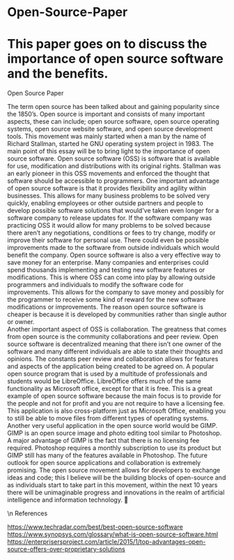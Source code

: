 # Open-Source-Paper

# This paper goes on to discuss the importance of open source software and the benefits. 


Open Source Paper 

The term open source has been talked about and gaining popularity since the 1850’s. Open source is important and consists of many important aspects, these can include; open source software, open source operating systems, open source website software, and open source development tools. This movement was mainly started when a man by the name of Richard Stallman, started he GNU operating system project in 1983. The main point of this essay will be to bring light to the importance of open source software. Open source software (OSS) is software that is available for use, modification and distributions with its original rights. Stallman was an early pioneer in this OSS movements and enforced the thought that software should be accessible to programmers. One important advantage of open source software is that it provides flexibility and agility within businesses. This allows for many business problems to be solved very quickly, enabling employees or other outside partners and people to develop possible software solutions that would’ve taken even longer for a software company to release updates for. If the software company was practicing OSS it would allow for many problems to be solved because there aren’t any negotiations, conditions or fees to try change, modify or improve their software for personal use. There could even be possible improvements made to the software from outside individuals which would benefit the company. Open source software is also a very effective way to save money for an enterprise. Many companies and enterprises could spend thousands implementing and testing new software features or modifications. This is where OSS can come into play by allowing outside programmers and individuals to modify the software code for improvements. This allows for the company to save money and possibly for the programmer to receive some kind of reward for the new software modifications or improvements. The reason open source software is cheaper is because it is developed by communities rather than single author or owner.  
Another important aspect of OSS is collaboration. The greatness that comes from open source is the community collaborations and peer review. Open source software is decentralized meaning that there isn’t one owner of the software and many different individuals are able to state their thoughts and opinions. The constants peer review and collaboration allows for features and aspects of the application being created to be agreed on. 
A popular open source program that is used by a multitude of professionals and students would be LibreOffice. LibreOffice offers much of the same functionality as Microsoft office, except for that it is free. This is a great example of open source software because the main focus is to provide for the people and not for profit and you are not require to have a licensing fee. This application is also cross-platform just as Microsoft Office, enabling you to still be able to move files from different types of operating systems. Another very useful application in the open source world would be GIMP. GIMP is an open source image and photo editing tool similar to Photoshop. A major advantage of GIMP is the fact that there is no licensing fee required. Photoshop requires a monthly subscription to use its product but GIMP still has many of the features available in Photoshop. The future outlook for open source applications and collaboration is extremely promising. The open source movement allows for developers to exchange ideas and code; this I believe will be the building blocks of open-source and as individuals start to take part in this movement, within the next 10 years there will be unimaginable progress and innovations in the realm of artificial intelligence and information technology. 



\n References


https://www.techradar.com/best/best-open-source-software
https://www.synopsys.com/glossary/what-is-open-source-software.html
https://enterprisersproject.com/article/2015/1/top-advantages-open-source-offers-over-proprietary-solutions


